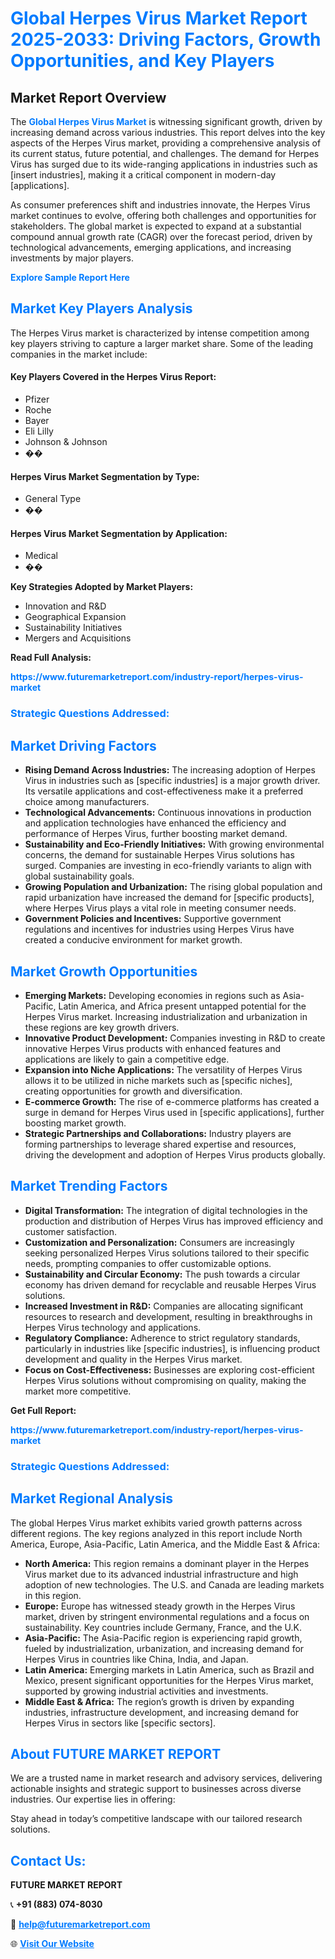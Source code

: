 <h1 style="color: #007BFF;">Global Herpes Virus Market Report 2025-2033: Driving Factors, Growth Opportunities, and Key Players</h1>

<section id="overview">
<h2>Market Report Overview</h2>
<p>The <a href="https://www.futuremarketreport.com/industry-report/herpes-virus-market" style="color: #007BFF; text-decoration: none;"><strong>Global Herpes Virus Market</strong></a> is witnessing significant growth, driven by increasing demand across various industries. This report delves into the key aspects of the Herpes Virus market, providing a comprehensive analysis of its current status, future potential, and challenges. The demand for Herpes Virus has surged due to its wide-ranging applications in industries such as [insert industries], making it a critical component in modern-day [applications].</p>
<p>As consumer preferences shift and industries innovate, the Herpes Virus market continues to evolve, offering both challenges and opportunities for stakeholders. The global market is expected to expand at a substantial compound annual growth rate (CAGR) over the forecast period, driven by technological advancements, emerging applications, and increasing investments by major players.</p>
</section>

<section id="overview">
<p><a href="https://www.futuremarketreport.com/request-sample/reportId=113798" style="color: #007BFF; text-decoration: none;"><strong>Explore Sample Report Here</strong></a></p>
</section>

<section id="key-players">
<h2 style="color: #007BFF;">Market Key Players Analysis</h2>
<p>The Herpes Virus market is characterized by intense competition among key players striving to capture a larger market share. Some of the leading companies in the market include:</p>
<h4>Key Players Covered in the Herpes Virus Report:</h4>
<ul><li>Pfizer</li><li>Roche</li><li>Bayer</li><li>Eli Lilly</li><li>Johnson &amp; Johnson</li><li>��</li></ul>
<h4>Herpes Virus Market Segmentation by Type:</h4>
<ul><li>General Type</li><li>��</li></ul>

<h4>Herpes Virus Market Segmentation by Application:</h4>
<ul><li>Medical</li><li>��</li></ul>
<p><strong>Key Strategies Adopted by Market Players:</strong></p>
<ul>
<li>Innovation and R&D</li>
<li>Geographical Expansion</li>
<li>Sustainability Initiatives</li>
<li>Mergers and Acquisitions</li>
</ul>
</section>

<section>
<p><strong>Read Full Analysis: </strong></p><a href="https://www.futuremarketreport.com/industry-report/herpes-virus-market" style="color: #007BFF; text-decoration: none;"><strong>https://www.futuremarketreport.com/industry-report/herpes-virus-market</strong></a>
<h3 style="color: #007BFF;">Strategic Questions Addressed:</h3>
</section>

<section id="driving-factors">
<h2 style="color: #007BFF;">Market Driving Factors</h2>
<ul>
<li><strong>Rising Demand Across Industries:</strong> The increasing adoption of Herpes Virus in industries such as [specific industries] is a major growth driver. Its versatile applications and cost-effectiveness make it a preferred choice among manufacturers.</li>
<li><strong>Technological Advancements:</strong> Continuous innovations in production and application technologies have enhanced the efficiency and performance of Herpes Virus, further boosting market demand.</li>
<li><strong>Sustainability and Eco-Friendly Initiatives:</strong> With growing environmental concerns, the demand for sustainable Herpes Virus solutions has surged. Companies are investing in eco-friendly variants to align with global sustainability goals.</li>
<li><strong>Growing Population and Urbanization:</strong> The rising global population and rapid urbanization have increased the demand for [specific products], where Herpes Virus plays a vital role in meeting consumer needs.</li>
<li><strong>Government Policies and Incentives:</strong> Supportive government regulations and incentives for industries using Herpes Virus have created a conducive environment for market growth.</li>
</ul>
</section>

<section id="growth-opportunities">
<h2 style="color: #007BFF;">Market Growth Opportunities</h2>
<ul>
<li><strong>Emerging Markets:</strong> Developing economies in regions such as Asia-Pacific, Latin America, and Africa present untapped potential for the Herpes Virus market. Increasing industrialization and urbanization in these regions are key growth drivers.</li>
<li><strong>Innovative Product Development:</strong> Companies investing in R&D to create innovative Herpes Virus products with enhanced features and applications are likely to gain a competitive edge.</li>
<li><strong>Expansion into Niche Applications:</strong> The versatility of Herpes Virus allows it to be utilized in niche markets such as [specific niches], creating opportunities for growth and diversification.</li>
<li><strong>E-commerce Growth:</strong> The rise of e-commerce platforms has created a surge in demand for Herpes Virus used in [specific applications], further boosting market growth.</li>
<li><strong>Strategic Partnerships and Collaborations:</strong> Industry players are forming partnerships to leverage shared expertise and resources, driving the development and adoption of Herpes Virus products globally.</li>
</ul>
</section>

<section id="trending-factors">
<h2 style="color: #007BFF;">Market Trending Factors</h2>
<ul>
<li><strong>Digital Transformation:</strong> The integration of digital technologies in the production and distribution of Herpes Virus has improved efficiency and customer satisfaction.</li>
<li><strong>Customization and Personalization:</strong> Consumers are increasingly seeking personalized Herpes Virus solutions tailored to their specific needs, prompting companies to offer customizable options.</li>
<li><strong>Sustainability and Circular Economy:</strong> The push towards a circular economy has driven demand for recyclable and reusable Herpes Virus solutions.</li>
<li><strong>Increased Investment in R&D:</strong> Companies are allocating significant resources to research and development, resulting in breakthroughs in Herpes Virus technology and applications.</li>
<li><strong>Regulatory Compliance:</strong> Adherence to strict regulatory standards, particularly in industries like [specific industries], is influencing product development and quality in the Herpes Virus market.</li>
<li><strong>Focus on Cost-Effectiveness:</strong> Businesses are exploring cost-efficient Herpes Virus solutions without compromising on quality, making the market more competitive.</li>
</ul>
</section>

<section>
<p><strong>Get Full Report: </strong></p><a href="https://www.futuremarketreport.com/industry-report/herpes-virus-market" style="color: #007BFF; text-decoration: none;"><strong>https://www.futuremarketreport.com/industry-report/herpes-virus-market</strong></a>
<h3 style="color: #007BFF;">Strategic Questions Addressed:</h3>
</section>


<section id="regional-analysis">
<h2 style="color: #007BFF;">Market Regional Analysis</h2>
<p>The global Herpes Virus market exhibits varied growth patterns across different regions. The key regions analyzed in this report include North America, Europe, Asia-Pacific, Latin America, and the Middle East & Africa:</p>
<ul>
<li><strong>North America:</strong> This region remains a dominant player in the Herpes Virus market due to its advanced industrial infrastructure and high adoption of new technologies. The U.S. and Canada are leading markets in this region.</li>
<li><strong>Europe:</strong> Europe has witnessed steady growth in the Herpes Virus market, driven by stringent environmental regulations and a focus on sustainability. Key countries include Germany, France, and the U.K.</li>
<li><strong>Asia-Pacific:</strong> The Asia-Pacific region is experiencing rapid growth, fueled by industrialization, urbanization, and increasing demand for Herpes Virus in countries like China, India, and Japan.</li>
<li><strong>Latin America:</strong> Emerging markets in Latin America, such as Brazil and Mexico, present significant opportunities for the Herpes Virus market, supported by growing industrial activities and investments.</li>
<li><strong>Middle East & Africa:</strong> The region’s growth is driven by expanding industries, infrastructure development, and increasing demand for Herpes Virus in sectors like [specific sectors].</li>
</ul>
</section>

<footer>
<h2 style="color: #007BFF;">About FUTURE MARKET REPORT</h2>
<p>We are a trusted name in market research and advisory services, delivering actionable insights and strategic support to businesses across diverse industries. Our expertise lies in offering:</p>

<p>Stay ahead in today’s competitive landscape with our tailored research solutions.</p>

<h2 style="color: #007BFF;">Contact Us:</h2>
<p><strong>FUTURE MARKET REPORT</strong></p>
<p>📞 <strong>+91 (883) 074-8030</strong></p>
<p>📧 <strong><a href="mailto:help@futuremarketreport.com" style="color: #007BFF;">help@futuremarketreport.com</a></strong></p>
<p>🌐 <strong><a href="https://www.futuremarketreport.com/" style="color: #007BFF;">Visit Our Website</a></strong></p>
</footer>